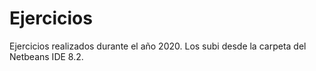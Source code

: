# Ejercicios
Ejercicios realizados durante el año 2020.
Los subi desde la carpeta del Netbeans IDE 8.2.

